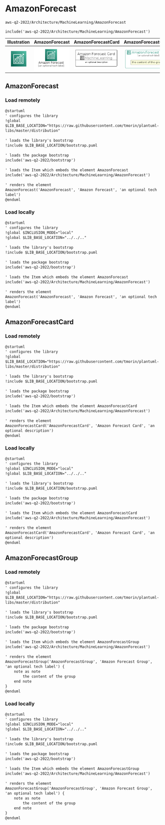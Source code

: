 # AmazonForecast


```text
aws-q2-2022/Architecture/MachineLearning/AmazonForecast
```

```text
include('aws-q2-2022/Architecture/MachineLearning/AmazonForecast')
```



| Illustration | AmazonForecast | AmazonForecastCard | AmazonForecastGroup |
| :---: | :---: | :---: | :---: |
| ![illustration for Illustration](../../../aws-q2-2022/Architecture/MachineLearning/AmazonForecast.png) | ![illustration for AmazonForecast](../../../aws-q2-2022/Architecture/MachineLearning/AmazonForecast.Local.png) | ![illustration for AmazonForecastCard](../../../aws-q2-2022/Architecture/MachineLearning/AmazonForecastCard.Local.png) | ![illustration for AmazonForecastGroup](../../../aws-q2-2022/Architecture/MachineLearning/AmazonForecastGroup.Local.png) |




## AmazonForecast

### Load remotely
```plantuml
@startuml
' configures the library
!global $LIB_BASE_LOCATION="https://raw.githubusercontent.com/tmorin/plantuml-libs/master/distribution"

' loads the library's bootstrap
!include $LIB_BASE_LOCATION/bootstrap.puml

' loads the package bootstrap
include('aws-q2-2022/bootstrap')

' loads the Item which embeds the element AmazonForecast
include('aws-q2-2022/Architecture/MachineLearning/AmazonForecast')

' renders the element
AmazonForecast('AmazonForecast', 'Amazon Forecast', 'an optional tech label')
@enduml
```

### Load locally
```plantuml
@startuml
' configures the library
!global $INCLUSION_MODE="local"
!global $LIB_BASE_LOCATION="../../.."

' loads the library's bootstrap
!include $LIB_BASE_LOCATION/bootstrap.puml

' loads the package bootstrap
include('aws-q2-2022/bootstrap')

' loads the Item which embeds the element AmazonForecast
include('aws-q2-2022/Architecture/MachineLearning/AmazonForecast')

' renders the element
AmazonForecast('AmazonForecast', 'Amazon Forecast', 'an optional tech label')
@enduml
```

## AmazonForecastCard

### Load remotely
```plantuml
@startuml
' configures the library
!global $LIB_BASE_LOCATION="https://raw.githubusercontent.com/tmorin/plantuml-libs/master/distribution"

' loads the library's bootstrap
!include $LIB_BASE_LOCATION/bootstrap.puml

' loads the package bootstrap
include('aws-q2-2022/bootstrap')

' loads the Item which embeds the element AmazonForecastCard
include('aws-q2-2022/Architecture/MachineLearning/AmazonForecast')

' renders the element
AmazonForecastCard('AmazonForecastCard', 'Amazon Forecast Card', 'an optional description')
@enduml
```

### Load locally
```plantuml
@startuml
' configures the library
!global $INCLUSION_MODE="local"
!global $LIB_BASE_LOCATION="../../.."

' loads the library's bootstrap
!include $LIB_BASE_LOCATION/bootstrap.puml

' loads the package bootstrap
include('aws-q2-2022/bootstrap')

' loads the Item which embeds the element AmazonForecastCard
include('aws-q2-2022/Architecture/MachineLearning/AmazonForecast')

' renders the element
AmazonForecastCard('AmazonForecastCard', 'Amazon Forecast Card', 'an optional description')
@enduml
```

## AmazonForecastGroup

### Load remotely
```plantuml
@startuml
' configures the library
!global $LIB_BASE_LOCATION="https://raw.githubusercontent.com/tmorin/plantuml-libs/master/distribution"

' loads the library's bootstrap
!include $LIB_BASE_LOCATION/bootstrap.puml

' loads the package bootstrap
include('aws-q2-2022/bootstrap')

' loads the Item which embeds the element AmazonForecastGroup
include('aws-q2-2022/Architecture/MachineLearning/AmazonForecast')

' renders the element
AmazonForecastGroup('AmazonForecastGroup', 'Amazon Forecast Group', 'an optional tech label') {
    note as note
        the content of the group
    end note
}
@enduml
```

### Load locally
```plantuml
@startuml
' configures the library
!global $INCLUSION_MODE="local"
!global $LIB_BASE_LOCATION="../../.."

' loads the library's bootstrap
!include $LIB_BASE_LOCATION/bootstrap.puml

' loads the package bootstrap
include('aws-q2-2022/bootstrap')

' loads the Item which embeds the element AmazonForecastGroup
include('aws-q2-2022/Architecture/MachineLearning/AmazonForecast')

' renders the element
AmazonForecastGroup('AmazonForecastGroup', 'Amazon Forecast Group', 'an optional tech label') {
    note as note
        the content of the group
    end note
}
@enduml
```


